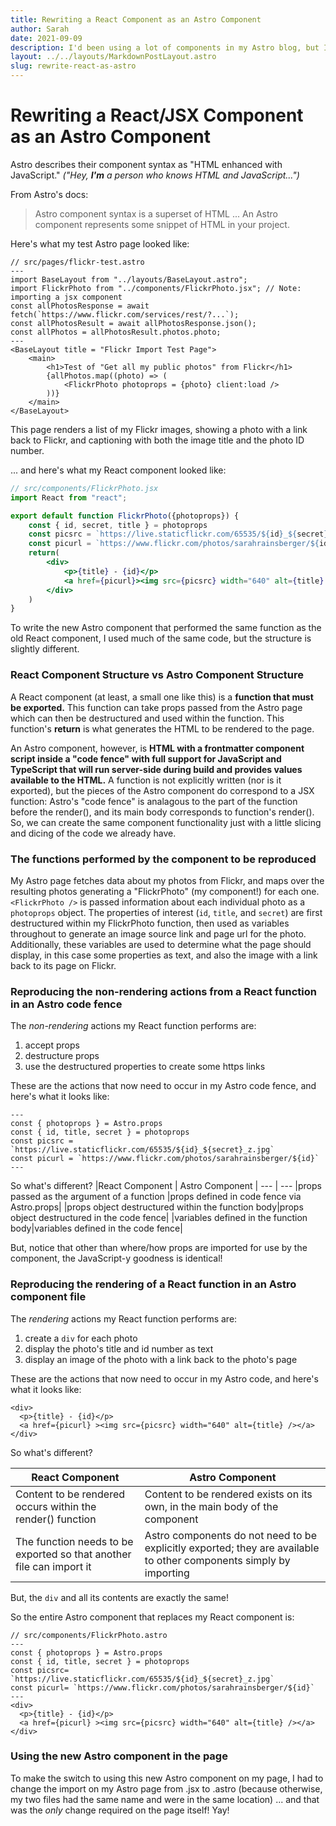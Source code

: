 ```yaml
---
title: Rewriting a React Component as an Astro Component
author: Sarah
date: 2021-09-09
description: I'd been using a lot of components in my Astro blog, but I realized that they were almost all *React* components, because that's what I know. So, I wanted to try reproducing some functionality by replacing a React component with a corresponding Astro component.
layout: ../../layouts/MarkdownPostLayout.astro
slug: rewrite-react-as-astro
---
```

# Rewriting a React/JSX Component as an Astro Component

Astro describes their component syntax as "HTML enhanced with JavaScript." *("Hey, **I'm** a person who knows HTML and JavaScript...")*

From Astro's docs:
>Astro component syntax is a superset of HTML ... An Astro component represents some snippet of HTML in your project.


Here's what my test Astro page looked like:
```astro
// src/pages/flickr-test.astro
---
import BaseLayout from "../layouts/BaseLayout.astro";
import FlickrPhoto from "../components/FlickrPhoto.jsx"; // Note: importing a jsx component
const allPhotosResponse = await fetch(`https://www.flickr.com/services/rest/?...`);
const allPhotosResult = await allPhotosResponse.json();
const allPhotos = allPhotosResult.photos.photo;
---
<BaseLayout title = "Flickr Import Test Page">
    <main>
        <h1>Test of "Get all my public photos" from Flickr</h1> 
        {allPhotos.map((photo) => (
            <FlickrPhoto photoprops = {photo} client:load />
        ))}
    </main>
</BaseLayout>
```
This page renders a list of my Flickr images, showing a photo with a link back to Flickr, and captioning with both the image title and the photo ID number.

... and here's what my React component looked like:
```jsx
// src/components/FlickrPhoto.jsx
import React from "react";

export default function FlickrPhoto({photoprops}) {
    const { id, secret, title } = photoprops
    const picsrc = `https://live.staticflickr.com/65535/${id}_${secret}_z.jpg`
    const picurl = `https://www.flickr.com/photos/sarahrainsberger/${id}`
    return(
        <div>
            <p>{title} - {id}</p>
            <a href={picurl}><img src={picsrc} width="640" alt={title} /></a>
        </div>
    )
}
```
To write the new Astro component that performed the same function as the old React component, I used much of the same code, but the structure is slightly different.

### React Component Structure vs Astro Component Structure
A React component (at least, a small one like this) is a **function that must be exported.** This function can take props passed from the Astro page which can then be destructured and used within the function. This function's **return** is what generates the HTML to be rendered to the page.

An Astro component, however, is **HTML with a frontmatter component script inside a "code fence" with full support for JavaScript and TypeScript that will run server-side during build and provides values available to the HTML.** A function is not explicitly written (nor is it exported), but the pieces of the Astro component do correspond to a JSX function: Astro's "code fence" is analagous to the part of the function before the render(), and its main body corresponds to function's render(). So, we can create the same component functionality just with a little slicing and dicing of the code we already have.

### The functions performed by the component to be reproduced
My Astro page fetches data about my photos from Flickr, and maps over the resulting photos generating a "FlickrPhoto" (my component!) for each one. `<FlickrPhoto />` is passed information about each individual photo as a `photoprops` object. The properties of interest (`id`, `title`, and `secret`) are first destructured within my FlickrPhoto function, then used as variables throughout to generate an image source link and page url for the photo. Additionally, these variables are used to determine what the page should display, in this case some properties as text, and also the image with a link back to its page on Flickr.

### Reproducing the non-rendering actions from a React function in an Astro code fence
The *non-rendering* actions my React function performs are:
1. accept props
2. destructure props
3. use the destructured properties to create some https links

These are the actions that now need to occur in my Astro code fence, and here's what it looks like:

```astro
---
const { photoprops } = Astro.props
const { id, title, secret } = photoprops
const picsrc = `https://live.staticflickr.com/65535/${id}_${secret}_z.jpg`
const picurl = `https://www.flickr.com/photos/sarahrainsberger/${id}`
---
```
So what's different?
|React Component | Astro Component |
--- | --- 
|props passed as the argument of a function |props defined in code fence via Astro.props|
|props object destructured within the function body|props object destructured in the code fence|
|variables defined in the function body|variables defined in the code fence|

But, notice that other than where/how props are imported for use by the component, the JavaScript-y goodness is identical!

### Reproducing the rendering of a React function in an Astro component file
The *rendering* actions my React function performs are:
1. create a `div` for each photo
2. display the photo's title and id number as text
3. display an image of the photo with a link back to the photo's page

These are the actions that now need to occur in my Astro code, and here's what it looks like:

```astro
<div>
  <p>{title} - {id}</p>
  <a href={picurl} ><img src={picsrc} width="640" alt={title} /></a>
</div>
```
So what's different?

|React Component | Astro Component |
--- | --- 
Content to be rendered occurs within the render() function | Content to be rendered exists on its own, in the main body of the component
The function needs to be exported so that another file can import it | Astro components do not need to be explicitly exported; they are available to other components simply by importing

But, the `div` and all its contents are exactly the same!

So the entire Astro component that replaces my React component is:

```astro
// src/components/FlickrPhoto.astro
---
const { photoprops } = Astro.props
const { id, title, secret } = photoprops
const picsrc= `https://live.staticflickr.com/65535/${id}_${secret}_z.jpg`
const picurl= `https://www.flickr.com/photos/sarahrainsberger/${id}`
---
<div>
  <p>{title} - {id}</p>
  <a href={picurl} ><img src={picsrc} width="640" alt={title} /></a>
</div>
```
### Using the new Astro component in the page
To make the switch to using this new Astro component on my page, I had to change the import on my Astro page from .jsx to .astro (because otherwise, my two files had the same name and were in the same location) ... and that was the *only* change required on the page itself! Yay!